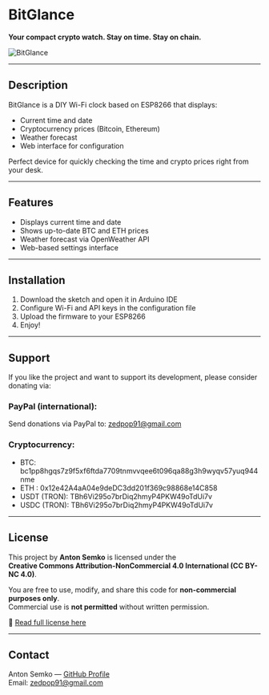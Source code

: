 # BitGlance
 
**Your compact crypto watch. Stay on time. Stay on chain.**

![BitGlance](https://github.com/user-attachments/assets/971d540d-2556-4678-a68d-225e982a9743)

---

## Description

BitGlance is a DIY Wi-Fi clock based on ESP8266 that displays:
- Current time and date
- Cryptocurrency prices (Bitcoin, Ethereum)
- Weather forecast
- Web interface for configuration

Perfect device for quickly checking the time and crypto prices right from your desk.

---

## Features

- Displays current time and date
- Shows up-to-date BTC and ETH prices
- Weather forecast via OpenWeather API
- Web-based settings interface

---

## Installation

1. Download the sketch and open it in Arduino IDE
2. Configure Wi-Fi and API keys in the configuration file
3. Upload the firmware to your ESP8266
4. Enjoy!

---

## Support

If you like the project and want to support its development, please consider donating via:

### PayPal (international):
Send donations via PayPal to: zedpop91@gmail.com

### Cryptocurrency:
- BTC: bc1pp8hgqs7z9f5xf6ftda7709tnmvvqee6t096qa88g3h9wyqv57yuq944nme
- ETH : 0x12e42A4aA04e9deDC3dd201f369c98868e14C858
- USDT (TRON): TBh6Vi295o7brDiq2hmyP4PKW49oTdUi7v
- USDC (TRON): TBh6Vi295o7brDiq2hmyP4PKW49oTdUi7v

---

## License

This project by **Anton Semko** is licensed under the  
**Creative Commons Attribution-NonCommercial 4.0 International (CC BY-NC 4.0)**.

You are free to use, modify, and share this code for **non-commercial purposes only**.  
Commercial use is **not permitted** without written permission.

🔗 [Read full license here](LICENSE.md)

---

## Contact

Anton Semko — [GitHub Profile](https://github.com/AntonSemko08)  
Email: zedpop91@gmail.com

